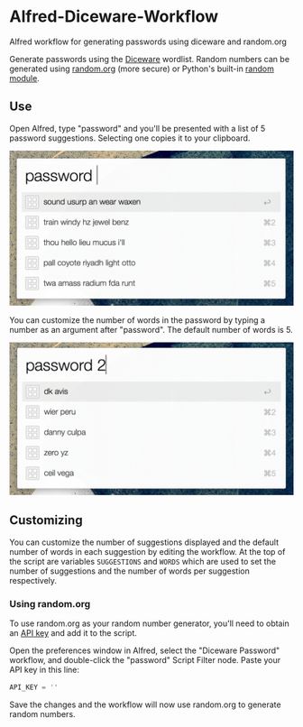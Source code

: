 # Alfred-Diceware-Workflow
Alfred workflow for generating passwords using diceware and random.org

Generate passwords using the [Diceware][] wordlist. Random numbers can
be generated using [random.org][] (more secure) or Python's built-in
[random module][python random].

## Use
Open Alfred, type "password" and you'll be presented with a list of 5
password suggestions. Selecting one copies it to your clipboard.

![Diceware password with no arguments](img/diceware_password.png)

You can customize the number of words in the password by typing a number
as an argument after "password". The default number of words is 5.

![Diceware password with optional argument](img/diceware_password_arg.png)

## Customizing
You can customize the number of suggestions displayed and the default
number of words in each suggestion by editing the workflow. At the top
of the script are variables `SUGGESTIONS` and `WORDS` which are used to
set the number of suggestions and the number of words per suggestion
respectively.

### Using random.org
To use random.org as your random number generator, you'll need to obtain
an [API key][random.org api] and add it to the script.

Open the preferences window in Alfred, select the "Diceware Password"
workflow, and double-click the "password" Script Filter node. Paste your
API key in this line:

```python
API_KEY = ''
```

Save the changes and the workflow will now use random.org to generate
random numbers.

[Diceware]: http://world.std.com/~reinhold/diceware.html
[random.org]: https://www.random.org
[python random]: https://docs.python.org/2/library/random.html
[random.org api]: https://api.random.org/api-keys/beta
